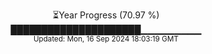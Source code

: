 <p align="center">
⏳Year Progress (70.97 %)<br>
█████████████████████▁▁▁▁▁▁▁▁▁ <br>
<sub>Updated: Mon, 16 Sep 2024 18:03:19 GMT</sub>
</p>

